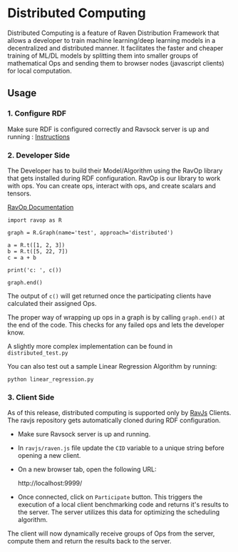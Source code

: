# Distributed Computing

Distributed Computing is a feature of Raven Distribution Framework that allows a developer to train machine learning/deep learning models in a decentralized and distributed manner. It facilitates the faster and cheaper training of ML/DL models by splitting them into smaller groups of mathematical Ops and sending them to browser nodes (javascript clients) for local computation.

## Usage

### 1. Configure RDF

Make sure RDF is configured correctly and Ravsock server is up and running : [Instructions](README.md)

### 2. Developer Side

The Developer has to build their Model/Algorithm using the RavOp library that gets installed during RDF configuration. RavOp is our library to work with ops. You can create ops, interact with ops, and create scalars and tensors. 

[RavOp Documentation](https://github.com/ravenprotocol/docs/blob/master/docs/ravop.md)

    import ravop as R

    graph = R.Graph(name='test', approach='distributed')

    a = R.t([1, 2, 3])
    b = R.t([5, 22, 7])
    c = a + b

    print('c: ', c())

    graph.end()

The output of ```c()``` will get returned once the participating clients have calculated their assigned Ops.

The proper way of wrapping up ops in a graph is by calling ```graph.end()``` at the end of the code. This checks for any failed ops and lets the developer know.

A slightly more complex implementation can be found in ```distributed_test.py```

You can also test out a sample Linear Regression Algorithm by running:

    python linear_regression.py

### 3. Client Side

As of this release, distributed computing is supported only by [RavJs](https://github.com/ravenprotocol/ravjs) Clients. The ravjs repository gets automatically cloned during RDF configuration.

- Make sure Ravsock server is up and running.

- In ```ravjs/raven.js``` file update the ```CID``` variable to a unique string before opening a new client. 

- On a new browser tab, open the following URL:

    http://localhost:9999/

- Once connected, click on ```Participate``` button. This triggers the execution of a local client benchmarking code and returns it's results to the server. The server utilizes this data for optimizing the scheduling algorithm.

The client will now dynamically receive groups of Ops from the server, compute them and return the results back to the server.  